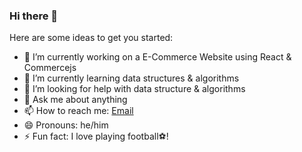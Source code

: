 ### Hi there 👋

Here are some ideas to get you started:

- 🔭 I’m currently working on a E-Commerce Website using React & Commercejs
- 🌱 I’m currently learning data structures & algorithms
- 🤔 I’m looking for help with data structure & algorithms
- 💬 Ask me about anything
- 📫 How to reach me: [Email](jonathanumana86@gmail.com)
- 😄 Pronouns: he/him
- ⚡ Fun fact: I love playing football⚽️!

